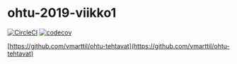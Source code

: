 # ohtu-2019-viikko1

[![CircleCI](https://circleci.com/gh/vmarttil/ohtu-2019-viikko1.svg?style=svg)](https://circleci.com/gh/vmarttil/ohtu-2019-viikko1)
[![codecov](https://codecov.io/gh/vmarttil/ohtu-2019-viikko1/branch/master/graph/badge.svg)](https://codecov.io/gh/vmarttil/ohtu-2019-viikko1)

[https://github.com/vmarttil/ohtu-tehtavat](https://github.com/vmarttil/ohtu-tehtavat)
